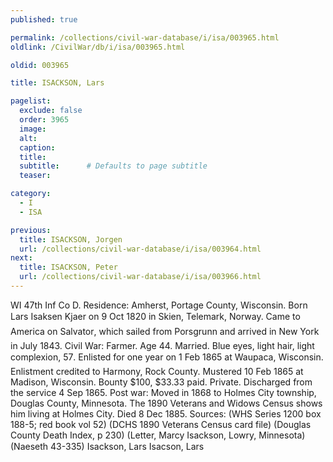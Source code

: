 ```yaml
---
published: true

permalink: /collections/civil-war-database/i/isa/003965.html
oldlink: /CivilWar/db/i/isa/003965.html

oldid: 003965

title: ISACKSON, Lars

pagelist:
  exclude: false
  order: 3965
  image: 
  alt:
  caption:
  title:
  subtitle:      # Defaults to page subtitle
  teaser:

category: 
  - I 
  - ISA

previous:
  title: ISACKSON, Jorgen
  url: /collections/civil-war-database/i/isa/003964.html  
next:
  title: ISACKSON, Peter
  url: /collections/civil-war-database/i/isa/003966.html   
---
```

WI 47th Inf Co D. Residence: Amherst, Portage County, Wisconsin. Born &#147;Lars Isaksen Kjaer&#148; on 9 Oct 1820 in Skien, Telemark, Norway. Came to America on &#147;Salvator&#148;, which sailed from Porsgrunn and arrived in New York in July 1843. Civil War: Farmer. Age 44. Married. Blue eyes, light hair, light complexion, 5&#146;7&#148;. Enlisted for one year on 1 Feb 1865 at Waupaca, Wisconsin. Enlistment credited to Harmony, Rock County. Mustered 10 Feb 1865 at Madison, Wisconsin. Bounty $100, $33.33 paid. Private. Discharged from the service 4 Sep 1865. Post war: Moved in 1868 to Holmes City township, Douglas County, Minnesota. The 1890 Veterans and Widows Census shows him living at Holmes City. Died 8 Dec 1885. Sources: (WHS Series 1200 box 188-5; red book vol 52) (DCHS 1890 Veterans Census card file) (Douglas County Death Index, p 230) (Letter, Marcy Isackson, Lowry, Minnesota) (Naeseth &#146;43-335) &#147;Isackson, Lars&#148; &#147;Isacson, Lars&#148;